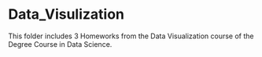 # Data_Visulization
This folder includes 3 Homeworks from the Data Visualization course of the Degree Course in Data Science.